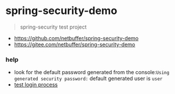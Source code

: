 # spring-security-demo
> spring-security test project  
* https://github.com/netbuffer/spring-security-demo
* https://gitee.com/netbuffer/spring-security-demo

### help
* look for the default password generated from the console:`Using generated security password:` default generated user is `user` 
* [test login process](http://localhost:18000/app)